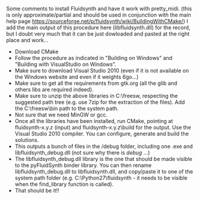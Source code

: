 Some comments to install Fluidsynth and have it work with pretty_midi.
(this is only approximate/partial and should be used in conjunction with the main help page
https://sourceforge.net/p/fluidsynth/wiki/BuildingWithCMake/)
I add the main output of this procedure here (libfluidsynth.dll) for the record, but I doubt very much that it can be just dowloaded and pasted at the right place and work...

- Download CMake
- Follow the procedure as indicated in "Building on Windows" and "Building with VisualStudio on Windows".
- Make sure to download Visual Studio 2010 (even if it is not available on the Windows website and even if it weights 6go...)
- Make sure to get all the requirements from gtk.org (all the glib and others libs are required indeed).
- Make sure to unzip the above libraries in C:\freesw, respecting the suggested path tree (e.g. use 7zip for the extraction of the files). Add the C:\freesw\bin path to the system path.
- Not sure that we need MinGW or gcc.
- Once all the libraries have been installed, run CMake, pointing at fluidsynth-x.y.z (input) and fluidsynth-x.y.z\build for the output. Use the Visual Studio 2010 compiler. You can configure, generate and build the solutions.
- This outputs a bunch of files in the /debug folder, including one .exe and libfluidsynth_debug.dll (not sure why there is _debug_ ...)
- The libfluidsynth_debug.dll library is the one that should be made visible to the pyFluidSynth binder library. You can then rename libfluidsynth_debug.dll to libfluidsynth.dll, and copy/paste it to one of the system path folder (e.g. C:\Python27\fluidsynth - it needs to be visible when the find_library function is called).
- That should be it!!



